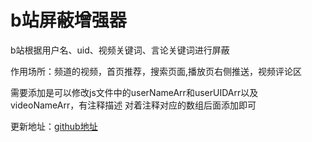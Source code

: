 # b站屏蔽增强器
b站根据用户名、uid、视频关键词、言论关键词进行屏蔽

作用场所：频道的视频，首页推荐，搜索页面,播放页右侧推送，视频评论区

需要添加是可以修改js文件中的userNameArr和userUIDArr以及videoNameArr，有注释描述
对着注释对应的数组后面添加即可

更新地址：[github地址](https://hgztask.github.io/BiBiBSPUserVideoMonkeyScript/b%E7%AB%99%E5%B1%8F%E8%94%BD%E6%8C%87%E5%AE%9A%E7%94%A8%E6%88%B7%E8%A7%86%E9%A2%91.js)
